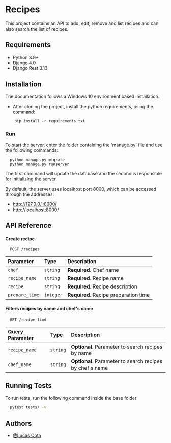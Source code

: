 
# Recipes

This project contains an API to add, edit, remove and list recipes and can also search the list of recipes.

## Requirements

- Python 3.9+ 
- Django 4.0 
- Django Rest 3.13 

## Installation
The documentation follows a Windows 10 environment based installation.

- After cloning the project, install the python requirements, using the command:

```
    pip install -r requirements.txt
```

### Run

To start the server, enter the folder containing the 'manage.py' file and use the following commands:

```
  python manage.py migrate
  python manage.py runserver
```

The first command will update the database and the second is responsible for initializing the server.

By default, the server uses localhost port 8000, which can be accessed through the addresses:

- http://127.0.0.1:8000/
- http://localhost:8000/


## API Reference

#### Create recipe

```http
  POST /recipes
```

| Parameter        | Type      | Description                             |
| :--------------- | :-------- | :-------------------------------------- |
| `chef`           | `string`  | **Required**. Chef name                 |
| `recipe_name`    | `string`  | **Required**. Recipe name               |
| `recipe`         | `string`  | **Required**. Recipe description        |
| `prepare_time`   | `integer` | **Required**. Recipe preparation time   |

#### Filters recipes by name and chef's name

```http
  GET /recipe-find
```

| Query Parameter      | Type           | Description                                              |                                              
| :------------------- | :--------------| :------------------------------------------------------- |
| `recipe_name`        | `string`       | **Optional**. Parameter to search recipes by name        |                                           
| `chef_name`          | `string`       | **Optional**. Parameter to search recipes by chef's name |                                           


## Running Tests

To run tests, run the following command inside the base folder

```bash
  pytest tests/ -v
```

  
## Authors

- [@Lucas Cota](https://github.com/Flokoz)

